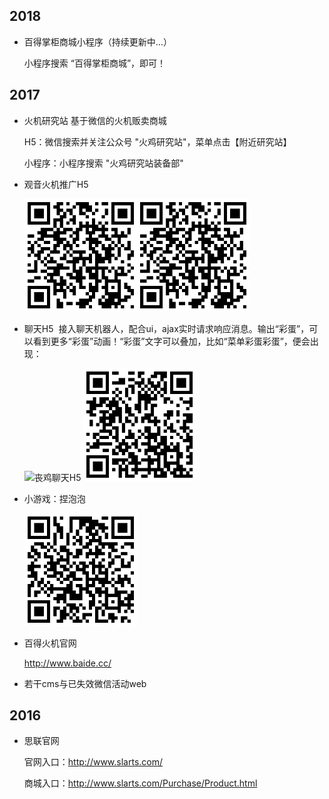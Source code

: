 ## 2018
- 百得掌柜商城小程序（持续更新中...）

  小程序搜索 “百得掌柜商城”，即可！



## 2017
- 火机研究站
  基于微信的火机贩卖商城
  
  H5：微信搜索并关注公众号 "火鸡研究站"，菜单点击【附近研究站】 

  小程序：小程序搜索 "火鸡研究站装备部"



- 观音火机推广H5

  <img src="./asset/image/2017_03.png" alt="观音火机推广H5" width="180"><img src="./asset/image/2017_03.png" alt="观音火机推广H5" width="180">



- 聊天H5
  接入聊天机器人，配合ui，ajax实时请求响应消息。输出“彩蛋”，可以看到更多“彩蛋”动画！“彩蛋”文字可以叠加，比如“菜单彩蛋彩蛋”，便会出现：
  
  <img src="./asset/image/sangji.gif" alt="丧鸡聊天H5" width="375">
  
  <img src="./asset/image/2017_04.png" alt="丧鸡聊天H5" width="180">



- 小游戏：捏泡泡

  <img src="./asset/image/2017_05.png" alt="小游戏：捏泡泡" width="180">



- 百得火机官网

  http://www.baide.cc/



- 若干cms与已失效微信活动web



## 2016
- 思联官网

  官网入口：http://www.slarts.com/

  商城入口：http://www.slarts.com/Purchase/Product.html

